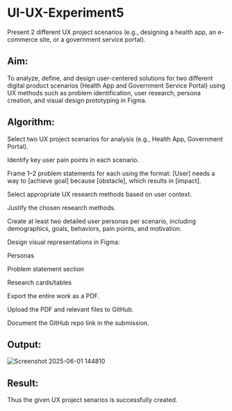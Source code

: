 # UI-UX-Experiment5
Present 2 different UX project scenarios (e.g., designing a health app, an e-commerce site, or a government service portal).
## Aim:
To analyze, define, and design user-centered solutions for two different digital product scenarios (Health App and Government Service Portal) 
using UX methods such as problem identification, user research, persona creation, and visual design prototyping in Figma.


## Algorithm:
Select two UX project scenarios for analysis (e.g., Health App, Government Portal).

Identify key user pain points in each scenario.

Frame 1–2 problem statements for each using the format:
[User] needs a way to [achieve goal] because [obstacle], which results in [impact].

Select appropriate UX research methods based on user context.

Justify the chosen research methods.

Create at least two detailed user personas per scenario, including demographics, goals, behaviors, pain points, and motivation.

Design visual representations in Figma:

Personas

Problem statement section

Research cards/tables

Export the entire work as a PDF.

Upload the PDF and relevant files to GitHub.

Document the GitHub repo link in the submission.

## Output:
![Screenshot 2025-06-01 144810](https://github.com/user-attachments/assets/b57e856d-c9b3-4556-bfc0-6e1541364bcd)

## Result:
Thus the given UX project senarios is successfully created.
